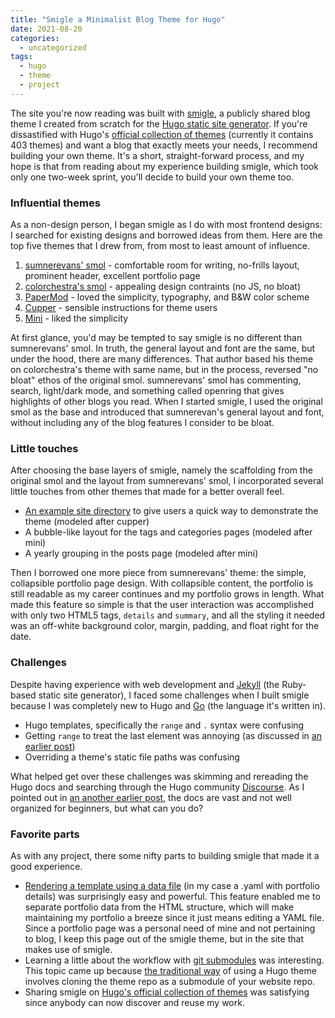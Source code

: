 ```yaml
---
title: "Smigle a Minimalist Blog Theme for Hugo"
date: 2021-08-20
categories:
  - uncategorized
tags:
  - hugo
  - theme
  - project
---
```


The site you're now reading was built with
[smigle][theme-smigle-profile], a publicly shared blog theme I created
from scratch for the [Hugo static site generator][hugo]. If you're
dissastified with Hugo's [official collection of
themes][hugo-theme-collection] (currently it contains 403 themes) and
want a blog that exactly meets your needs, I recommend building your own
theme. It's a short, straight-forward process, and my hope is that from
reading about my experience building smigle, which took only one
two-week sprint, you'll decide to build your own theme too.

<!--more-->

### Influential themes

As a non-design person, I began smigle as I do with most frontend
designs: I searched for existing designs and borrowed ideas from them.
Here are the top five themes that I drew from, from most to least amount
of influence.

1. [sumnerevans' smol][theme-smol-sumnerevans] - comfortable room for
writing, no-frills layout, prominent header, excellent portfolio page
2. [colorchestra's smol][theme-smol-colorchestra] - appealing design
contraints (no JS, no bloat)
3. [PaperMod][theme-papermod] - loved the simplicity, typography, and
B&W color scheme
4. [Cupper][theme-cupper] - sensible instructions for theme users
5. [Mini][theme-mini] - liked the simplicity

At first glance, you'd may be tempted to say smigle is no different than
sumnerevans' smol. In truth, the general layout and font are the same,
but under the hood, there are many differences. That author based his
theme on colorchestra's theme with same name, but in the process,
reversed "no bloat" ethos of the original smol. sumnerevans' smol has
commenting, search, light/dark mode, and something called openring that
gives highlights of other blogs you read. When I started smigle, I used
the original smol as the base and introduced that sumnerevan's general
layout and font, without including any of the blog features I consider
to be bloat.

### Little touches

After choosing the base layers of smigle, namely the scaffolding from
the original smol and the layout from sumnerevans' smol, I incorporated
several little touches from other themes that made for a better overall
feel.

- [An example site directory][theme-smigle-example-dir] to give users a
  quick way to demonstrate the theme (modeled after cupper)
- A bubble-like layout for the tags and categories pages (modeled after
  mini)
- A yearly grouping in the posts page (modeled after mini)

Then I borrowed one more piece from sumnerevans' theme: the simple,
collapsible portfolio page design. With collapsible content, the
portfolio is still readable as my career continues and my portfolio
grows in length. What made this feature so simple is that the user
interaction was accomplished with only two HTML5 tags, `details` and
`summary`, and all the styling it needed was an off-white background
color, margin, padding, and float right for the date.

### Challenges

Despite having experience with web development and [Jekyll][jekyll] (the
Ruby-based static site generator), I faced some challenges when I built
smigle because I was completely new to Hugo and [Go][go] (the language
it's written in).

- Hugo templates, specifically the `range` and `.` syntax were confusing
- Getting `range` to treat the last element was annoying (as discussed
  in [an earlier post][blog-post-range])
- Overriding a theme's static file paths was confusing

What helped get over these challenges was skimming and rereading the
Hugo docs and searching through the Hugo community
[Discourse][hugo-discourse]. As I pointed out in [an another earlier
post][blog-post-docs], the docs are vast and not well organized for
beginners, but what can you do?

### Favorite parts

As with any project, there some nifty parts to building smigle that made
it a good experience.

- [Rendering a template using a data file][hugo-data-file] (in my case a
  .yaml with portfolio details) was surprisingly easy and powerful. This
  feature enabled me to separate portfolio data from the HTML structure,
  which will make maintaining my portfolio a breeze since it just means
  editing a YAML file. Since a portfolio page was a personal need of
  mine and not pertaining to blog, I keep this page out of the smigle
  theme, but in the site that makes use of smigle.
- Learning a little about the workflow with [git
  submodules][git-submodule] was interesting. This topic came up because
  [the traditional way][hugo-add-theme] of using a Hugo theme involves
  cloning the theme repo as a submodule of your website repo.
- Sharing smigle on [Hugo's official collection of
  themes][hugo-theme-collection] was satisfying since anybody can now
  discover and reuse my work.

[blog-post-range]: /posts/handle-last-element-differently-when-looping-in-hugo/
[blog-post-docs]: /posts/sprawling-hugo-docs-impede-first-time-users/
[git-submodule]: https://git-scm.com/book/en/v2/Git-Tools-Submodules
[go]: https://golang.org/
[hugo]: https://gohugo.io/
[hugo-add-theme]: https://gohugo.io/getting-started/quick-start/#step-3-add-a-theme
[hugo-data-file]: https://gohugo.io/templates/data-templates/
[hugo-discourse]: https://discourse.gohugo.io/
[hugo-theme-collection]: https://themes.gohugo.io/
[jekyll]: https://jekyllrb.com/
[theme-smol-sumnerevans]: https://github.com/sumnerevans/smol
[theme-smol-colorchestra]: https://github.com/colorchestra/smol
[theme-cupper]: https://github.com/zwbetz-gh/cupper-hugo-theme
[theme-mini]: https://github.com/nodejh/hugo-theme-mini
[theme-papermod]: https://github.com/adityatelange/hugo-PaperMod
[theme-smigle-example-dir]: https://gitlab.com/ian-s-mcb/smigle-hugo-theme/-/tree/main/exampleSite
[theme-smigle-profile]: https://themes.gohugo.io/themes/smigle-hugo-theme/
[demo]: https://smigle-hugo-theme.netlify.app/

